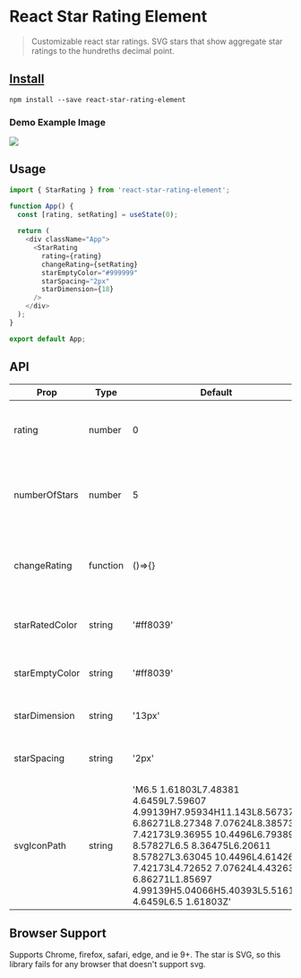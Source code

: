 # React Star Rating Element

> Customizable react star ratings. SVG stars that show aggregate star ratings to the hundreths decimal point.

## [Install](https://www.npmjs.com/package/react-star-rating-element)

```shell
npm install --save react-star-rating-element
```
### Demo Example Image

![](https://user-images.githubusercontent.com/64083482/156881983-e806302e-7786-47cc-81d6-9401c0e4d141.gif)

## Usage

```js
import { StarRating } from 'react-star-rating-element';

function App() {
  const [rating, setRating] = useState(0);
  
  return (
    <div className="App">
      <StarRating
        rating={rating}
        changeRating={setRating}
        starEmptyColor="#999999"
        starSpacing="2px"
        starDimension={18}
      />
    </div>
  );
}

export default App;
```

## API

| Prop | Type | Default | Description | Example |
| ---- | ---- | ------- | ----------- | ------- |
| rating | number | 0 | The user's rating. Number of stars to highlight. | `3` |
| numberOfStars | number | 5 | The max number of stars to choose from or to display | `6` |
| changeRating | function | ()=>{} | Callback that will be passed the new rating a user selects | `` |
| starRatedColor | string | '#ff8039' | Color of stars that the user has rated | `black` |
| starEmptyColor | string | '#ff8039' | Color of stars that the use hasn't rated | `grey` |
| starDimension | string | '13px' | The width and height of the star | `15px` |
| starSpacing | string | '2px' | The spacing between the stars | `0` |
| svgIconPath | string | 'M6.5 1.61803L7.48381 4.6459L7.59607 4.99139H7.95934H11.143L8.56737 6.86271L8.27348 7.07624L8.38573 7.42173L9.36955 10.4496L6.79389 8.57827L6.5 8.36475L6.20611 8.57827L3.63045 10.4496L4.61426 7.42173L4.72652 7.07624L4.43263 6.86271L1.85697 4.99139H5.04066H5.40393L5.51619 4.6459L6.5 1.61803Z' | Set a path that describes the svg shape | 'M6.5 1.61803L7.48381 4.6459L7.59607 4.99139H7.95934H11.143L8.56737 6.86271L8.27348 7.07624L8.38573 7.42173L9.36955 10.4496L6.79389 8.57827L6.5 8.36475L6.20611 8.57827L3.63045 10.4496L4.61426 7.42173L4.72652 7.07624L4.43263 6.86271L1.85697 4.99139H5.04066H5.40393L5.51619 4.6459L6.5 1.61803Z' |

## Browser Support

Supports Chrome, firefox, safari, edge, and ie 9+.
The star is SVG, so this library fails for any browser that doesn't support svg.
